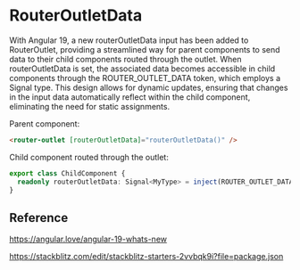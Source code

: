 # RouterOutletData

With Angular 19, a new routerOutletData input has been added to RouterOutlet, providing a streamlined way for parent components to send data to their child components routed through the outlet. When routerOutletData is set, the associated data becomes accessible in child components through the ROUTER_OUTLET_DATA token, which employs a Signal type. This design allows for dynamic updates, ensuring that changes in the input data automatically reflect within the child component, eliminating the need for static assignments. 

Parent component:

```html
<router-outlet [routerOutletData]="routerOutletData()" />
```

Child component routed through the outlet:

```ts
export class ChildComponent {
  readonly routerOutletData: Signal<MyType> = inject(ROUTER_OUTLET_DATA);
}
```

## Reference

https://angular.love/angular-19-whats-new

https://stackblitz.com/edit/stackblitz-starters-2vvbqk9i?file=package.json